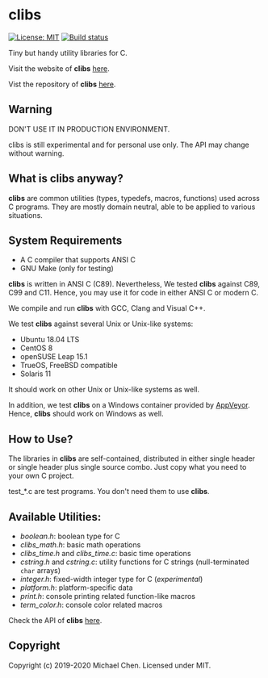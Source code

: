 # clibs

[![License: MIT](https://img.shields.io/badge/License-MIT-yellow.svg)](https://opensource.org/licenses/MIT) [![Build status](https://ci.appveyor.com/api/projects/status/69a3u5o6wm3itj8w?svg=true)](https://ci.appveyor.com/project/cwchentw/clibs)

Tiny but handy utility libraries for C.

Visit the website of **clibs** [here](https://cwchentw.github.io/clibs/html/index.html).

Vist the repository of **clibs** [here](https://github.com/cwchentw/clibs/).

## Warning

DON'T USE IT IN PRODUCTION ENVIRONMENT.

clibs is still experimental and for personal use only. The API may change without warning.

## What is clibs anyway?

**clibs** are common utilities (types, typedefs, macros, functions) used across C programs. They are mostly domain neutral, able to be applied to various situations.

## System Requirements

* A C compiler that supports ANSI C
* GNU Make (only for testing)

**clibs** is written in ANSI C (C89). Nevertheless, We tested **clibs** against C89, C99 and C11. Hence, you may use it for code in either ANSI C or modern C.

We compile and run **clibs** with GCC, Clang and Visual C++.

We test **clibs** against several Unix or Unix-like systems:

* Ubuntu 18.04 LTS
* CentOS 8
* openSUSE Leap 15.1
* TrueOS, FreeBSD compatible
* Solaris 11

It should work on other Unix or Unix-like systems as well.

In addition, we test **clibs** on a Windows container provided by [AppVeyor](https://www.appveyor.com/). Hence, **clibs** should work on Windows as well.

## How to Use?

The libraries in **clibs** are self-contained, distributed in either single header or single header plus single source combo. Just copy what you need to your own C project.

test_\*.c are test programs. You don't need them to use **clibs**.

## Available Utilities:

* *boolean.h*: boolean type for C
* *clibs_math.h*: basic math operations
* *clibs_time.h* and *clibs_time.c*: basic time operations
* *cstring.h* and *cstring.c*: utility functions for C strings (null-terminated `char` arrays)
* *integer.h*: fixed-width integer type for C (*experimental*)
* *platform.h*: platform-specific data
* *print.h*: console printing related function-like macros
* *term_color.h*: console color related macros

Check the API of **clibs** [here](https://cwchentw.github.io/clibs/html/index.html).

## Copyright

Copyright (c) 2019-2020 Michael Chen. Licensed under MIT.
